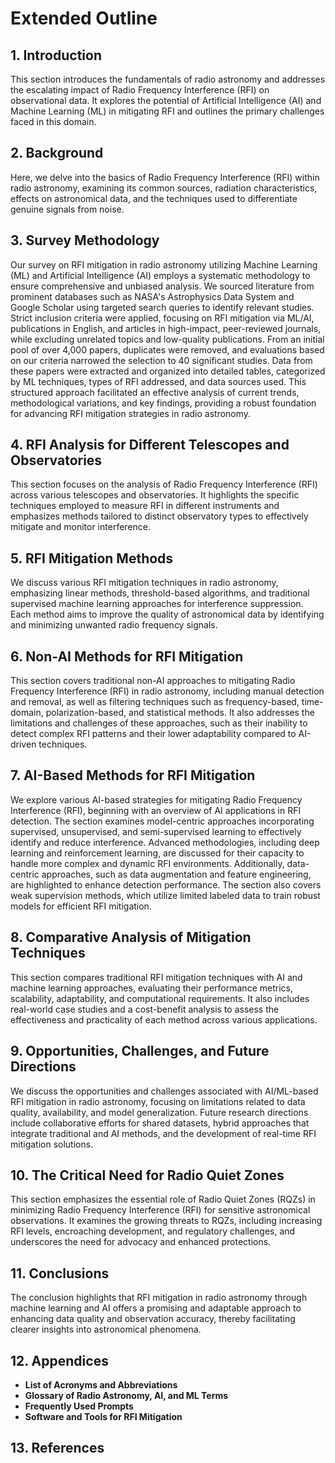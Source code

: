 # Extended Outline

## 1. Introduction
This section introduces the fundamentals of radio astronomy and addresses the escalating impact of Radio Frequency Interference (RFI) on observational data. It explores the potential of Artificial Intelligence (AI) and Machine Learning (ML) in mitigating RFI and outlines the primary challenges faced in this domain.

## 2. Background
Here, we delve into the basics of Radio Frequency Interference (RFI) within radio astronomy, examining its common sources, radiation characteristics, effects on astronomical data, and the techniques used to differentiate genuine signals from noise.

## 3. Survey Methodology
Our survey on RFI mitigation in radio astronomy utilizing Machine Learning (ML) and Artificial Intelligence (AI) employs a systematic methodology to ensure comprehensive and unbiased analysis. We sourced literature from prominent databases such as NASA's Astrophysics Data System and Google Scholar using targeted search queries to identify relevant studies. Strict inclusion criteria were applied, focusing on RFI mitigation via ML/AI, publications in English, and articles in high-impact, peer-reviewed journals, while excluding unrelated topics and low-quality publications. From an initial pool of over 4,000 papers, duplicates were removed, and evaluations based on our criteria narrowed the selection to 40 significant studies. Data from these papers were extracted and organized into detailed tables, categorized by ML techniques, types of RFI addressed, and data sources used. This structured approach facilitated an effective analysis of current trends, methodological variations, and key findings, providing a robust foundation for advancing RFI mitigation strategies in radio astronomy.

## 4. RFI Analysis for Different Telescopes and Observatories
This section focuses on the analysis of Radio Frequency Interference (RFI) across various telescopes and observatories. It highlights the specific techniques employed to measure RFI in different instruments and emphasizes methods tailored to distinct observatory types to effectively mitigate and monitor interference.

## 5. RFI Mitigation Methods
We discuss various RFI mitigation techniques in radio astronomy, emphasizing linear methods, threshold-based algorithms, and traditional supervised machine learning approaches for interference suppression. Each method aims to improve the quality of astronomical data by identifying and minimizing unwanted radio frequency signals.

## 6. Non-AI Methods for RFI Mitigation
This section covers traditional non-AI approaches to mitigating Radio Frequency Interference (RFI) in radio astronomy, including manual detection and removal, as well as filtering techniques such as frequency-based, time-domain, polarization-based, and statistical methods. It also addresses the limitations and challenges of these approaches, such as their inability to detect complex RFI patterns and their lower adaptability compared to AI-driven techniques.

## 7. AI-Based Methods for RFI Mitigation
We explore various AI-based strategies for mitigating Radio Frequency Interference (RFI), beginning with an overview of AI applications in RFI detection. The section examines model-centric approaches incorporating supervised, unsupervised, and semi-supervised learning to effectively identify and reduce interference. Advanced methodologies, including deep learning and reinforcement learning, are discussed for their capacity to handle more complex and dynamic RFI environments. Additionally, data-centric approaches, such as data augmentation and feature engineering, are highlighted to enhance detection performance. The section also covers weak supervision methods, which utilize limited labeled data to train robust models for efficient RFI mitigation.

## 8. Comparative Analysis of Mitigation Techniques
This section compares traditional RFI mitigation techniques with AI and machine learning approaches, evaluating their performance metrics, scalability, adaptability, and computational requirements. It also includes real-world case studies and a cost-benefit analysis to assess the effectiveness and practicality of each method across various applications.

## 9. Opportunities, Challenges, and Future Directions
We discuss the opportunities and challenges associated with AI/ML-based RFI mitigation in radio astronomy, focusing on limitations related to data quality, availability, and model generalization. Future research directions include collaborative efforts for shared datasets, hybrid approaches that integrate traditional and AI methods, and the development of real-time RFI mitigation solutions.

## 10. The Critical Need for Radio Quiet Zones
This section emphasizes the essential role of Radio Quiet Zones (RQZs) in minimizing Radio Frequency Interference (RFI) for sensitive astronomical observations. It examines the growing threats to RQZs, including increasing RFI levels, encroaching development, and regulatory challenges, and underscores the need for advocacy and enhanced protections.

## 11. Conclusions
The conclusion highlights that RFI mitigation in radio astronomy through machine learning and AI offers a promising and adaptable approach to enhancing data quality and observation accuracy, thereby facilitating clearer insights into astronomical phenomena.

## 12. Appendices
- **List of Acronyms and Abbreviations**
- **Glossary of Radio Astronomy, AI, and ML Terms**
- **Frequently Used Prompts**
- **Software and Tools for RFI Mitigation**

## 13. References


